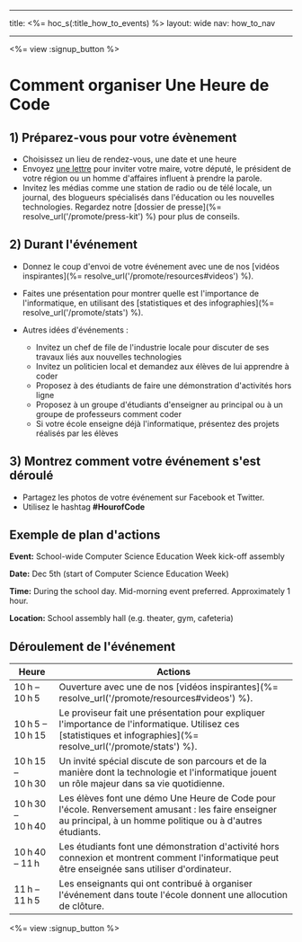 * * *

title: <%= hoc_s(:title_how_to_events) %> layout: wide nav: how_to_nav

* * *

<%= view :signup_button %>

# Comment organiser Une Heure de Code

## 1) Préparez-vous pour votre évènement

  * Choisissez un lieu de rendez-vous, une date et une heure
  * Envoyez [une lettre](https://docs.google.com/a/code.org/document/d/1eP41sKW7y0qq_JvkRIgZK8dWYICaGRZ4CCDETXa78wY/edit) pour inviter votre maire, votre député, le président de votre région ou un homme d'affaires influent à prendre la parole.
  * Invitez les médias comme une station de radio ou de télé locale, un journal, des blogueurs spécialisés dans l'éducation ou les nouvelles technologies. Regardez notre [dossier de presse](%= resolve_url('/promote/press-kit') %) pour plus de conseils.

## 2) Durant l'événement

  * Donnez le coup d'envoi de votre événement avec une de nos [vidéos inspirantes](%= resolve_url('/promote/resources#videos') %).
  * Faites une présentation pour montrer quelle est l'importance de l'informatique, en utilisant des [statistiques et des infographies](%= resolve_url('/promote/stats') %).   
      
    
  * Autres idées d'événements : 
      * Invitez un chef de file de l'industrie locale pour discuter de ses travaux liés aux nouvelles technologies
      * Invitez un politicien local et demandez aux élèves de lui apprendre à coder
      * Proposez à des étudiants de faire une démonstration d'activités hors ligne
      * Proposez à un groupe d'étudiants d'enseigner au principal ou à un groupe de professeurs comment coder
      * Si votre école enseigne déjà l'informatique, présentez des projets réalisés par les élèves

## 3) Montrez comment votre événement s'est déroulé

  * Partagez les photos de votre événement sur Facebook et Twitter. 
  * Utilisez le hashtag **#HourofCode**

## Exemple de plan d'actions

**Event:** School-wide Computer Science Education Week kick-off assembly

**Date:** Dec 5th (start of Computer Science Education Week)

**Time:** During the school day. Mid-morning event preferred. Approximately 1 hour.

**Location:** School assembly hall (e.g. theater, gym, cafeteria)   
  


## Déroulement de l'événement

| Heure             | Actions                                                                                                                                                            |
| ----------------- | ------------------------------------------------------------------------------------------------------------------------------------------------------------------ |
| 10 h – 10 h 5     | Ouverture avec une de nos [vidéos inspirantes](%= resolve_url('/promote/resources#videos') %).                                                                     |
| 10 h 5 – 10 h 15  | Le proviseur fait une présentation pour expliquer l'importance de l'informatique. Utilisez ces [statistiques et infographies](%= resolve_url('/promote/stats') %). |
| 10 h 15 – 10 h 30 | Un invité spécial discute de son parcours et de la manière dont la technologie et l'informatique jouent un rôle majeur dans sa vie quotidienne.                    |
| 10 h 30 – 10 h 40 | Les élèves font une démo Une Heure de Code pour l'école. Renversement amusant : les faire enseigner au principal, à un homme politique ou à d'autres étudiants.    |
| 10 h 40 – 11 h    | Les étudiants font une démonstration d'activité hors connexion et montrent comment l'informatique peut être enseignée sans utiliser d'ordinateur.                  |
| 11 h – 11 h 5     | Les enseignants qui ont contribué à organiser l'événement dans toute l'école donnent une allocution de clôture.                                                    |

<%= view :signup_button %>